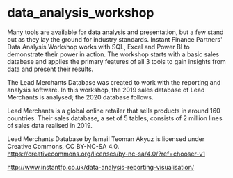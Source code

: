 # data_analysis_workshop

Many tools are available for data analysis and presentation, but a few stand out as they lay the ground for industry standards. 
Instant Finance Partners' Data Analysis Workshop works with SQL, Excel and Power BI to demonstrate their power in action. 
The workshop starts with a basic sales database and applies the primary features of all 3 tools to gain insights from data and present their results. 

The Lead Merchants Database was created to work with the reporting and analysis software. 
In this workshop, the 2019 sales database of Lead Merchants is analysed; the 2020 database follows.

Lead Merchants is a global online retailer that sells products in around 160 countries. 
Their sales database, a set of 5 tables, consists of 2 million lines of sales data realised in 2019.

Lead Merchants Database by Ismail Teoman Akyuz is licensed under Creative Commons, CC BY-NC-SA 4.0.
https://creativecommons.org/licenses/by-nc-sa/4.0/?ref=chooser-v1

http://www.instantfp.co.uk/data-analysis-reporting-visualisation/
